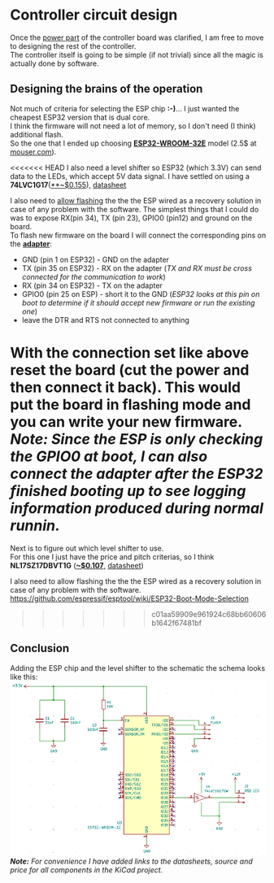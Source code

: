 # **Controller circuit design**
Once the [power part](PowerSourceDesign.md) of the controller board was clarified, I am free to move to designing the rest of the controller.  
The controller itself is going to be simple (if not trivial) since all the magic is actually done by software.  

## Designing the brains of the operation
Not much of criteria for selecting the ESP chip **:-)**... I just wanted the cheapest ESP32 version that is dual core.  
I think the firmware will not need a lot of memory, so I don't need (I think) additional flash.  
So the one that I ended up choosing [**ESP32-WROOM-32E**](Hardware/Data%20Sheets/ESP32-WROOM-32E.pdf) model (2.5$ at [mouser.com](https://www.mouser.com/ProductDetail/espressif/esp32-wroom-32em113eh3200ph3q0/?qs=vHuUswq2%252bsx8Xcp7bzmaHA%3D%3D&countrycode=US&currencycode=USD)).  
  
<<<<<<< HEAD
I also need a level shifter so ESP32 (which 3.3V) can send data to the LEDs, which accept 5V data signal.
I have settled on using a **74LVC1G17**([**~$0.155](https://www.mouser.com/ProductDetail/Nexperia/74LVC1G17GW125?qs=sGAEpiMZZMutXGli8Ay4kDE4J8KCiPsFxNiM2xNKic4%3D)), [datasheet](Hardware/Data%20Sheets/74LVC1G17.pdf)  
  
I also need to [allow flashing](https://github.com/espressif/esptool/wiki/ESP32-Boot-Mode-Selection) the the the ESP wired as a recovery solution in case of any problem with the software. The simplest things that I could do was to expose RX(pin 34), TX (pin 23), GPIO0 (pin12) and ground on the board.  
To flash new firmware on the board I will connect the corresponding pins on the [**adapter**](https://www.amazon.com/gp/product/B081L482DP/ref=ppx_yo_dt_b_asin_title_o02_s00?ie=UTF8&psc=1):
* GND (pin 1 on ESP32) - GND on the adapter
* TX (pin 35 on ESP32) - RX on the adapter (*TX and RX must be cross connected for the communication to work*)
* RX (pin 34 on ESP32) - TX on the adapter
* GPIO0 (pin 25 on ESP) - short it to the GND (*ESP32 looks at this pin on boot to determine if it should accept new firmware or run the existing one*)
* leave the DTR and RTS not connected to anything  

With the connection set like above reset the board (cut the power and then connect it back). This would put the board in flashing mode and you can write your new firmware.  
***Note:** Since the ESP is only checking the GPIO0 at boot, I can also connect the adapter after the ESP32 finished booting up to see logging information produced during normal runnin.*
=======
Next is to figure out which level shifter to use.  
For this one I just have the price and pitch criterias, so I think **NL17SZ17DBVT1G** ([**~$0.107**](https://www.mouser.com/ProductDetail/ON-Semiconductor/NL17SZ17DBVT1G?qs=%2Fha2pyFaduj2VK9p8pmj2Da5OB66Ri%252BlN4mGTeylnlYRtrdSl7dMTQ%3D%3D), [datasheet](https://www.mouser.com/datasheet/2/308/NL17SZ17_D-1813642.pdf))  
  
I also need to allow flashing the the the ESP wired as a recovery solution in case of any problem with the software.
https://github.com/espressif/esptool/wiki/ESP32-Boot-Mode-Selection
>>>>>>> c01aa59909e961924c68bb60606b1642f67481bf

## Conclusion
Adding the ESP chip and the level shifter to the schematic the schema looks like this:  
![Circuit diagram](Images/EspCircuitSchematic.png)  
***Note:** For convenience I have added links to the datasheets, source and price for all components in the KiCad project.*
